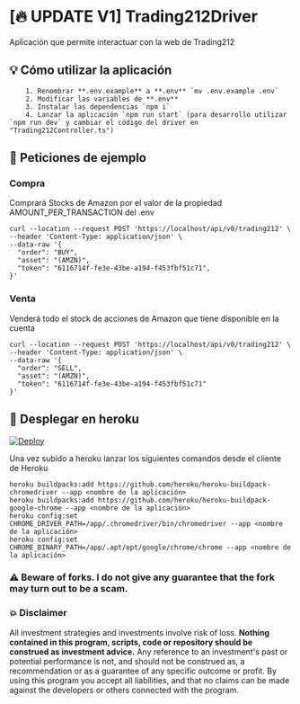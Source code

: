 # [🔥 UPDATE V1] Trading212Driver

Aplicación que permite interactuar con la web de Trading212

## 💡 Cómo utilizar la aplicación

```
    1. Renombrar **.env.example** a **.env** `mv .env.example .env`
    2. Modificar las variables de **.env**
    3. Instalar las dependencias `npm i`
    4. Lanzar la aplicación `npm run start` (para desarrollo utilizar `npm run dev` y cambiar el código del driver en "Trading212Controller.ts")
```

## 🛒 Peticiones de ejemplo

### Compra

Comprará Stocks de Amazon por el valor de la propiedad AMOUNT_PER_TRANSACTION del .env

```
curl --location --request POST 'https://localhost/api/v0/trading212' \
--header 'Content-Type: application/json' \
--data-raw '{
  "order": "BUY",
  "asset": "(AMZN)",
  "token": "6116714f-fe3e-43be-a194-f453fbf51c71",
}'
```

### Venta

Venderá todo el stock de acciones de Amazon que tiene disponible en la cuenta

```
curl --location --request POST 'https://localhost/api/v0/trading212' \
--header 'Content-Type: application/json' \
--data-raw '{
  "order": "SELL",
  "asset": "(AMZN)",
  "token": "6116714f-fe3e-43be-a194-f453fbf51c71"
}'
```

## 🚀 Desplegar en heroku

[![Deploy](https://www.herokucdn.com/deploy/button.svg)](https://heroku.com/deploy?template=https://github.com/xBidi/Trading212Driver)

Una vez subido a heroku lanzar los siguientes comandos desde el cliente de Heroku

```
heroku buildpacks:add https://github.com/heroku/heroku-buildpack-chromedriver --app <nombre de la aplicación>
heroku buildpacks:add https://github.com/heroku/heroku-buildpack-google-chrome --app <nombre de la aplicación>
heroku config:set CHROME_DRIVER_PATH=/app/.chromedriver/bin/chromedriver --app <nombre de la aplicación>
heroku config:set CHROME_BINARY_PATH=/app/.apt/opt/google/chrome/chrome --app <nombre de la aplicación>
```

### ⚠️ Beware of forks. I do not give any guarantee that the fork may turn out to be a scam.

### 💥 Disclaimer

All investment strategies and investments involve risk of loss.
**Nothing contained in this program, scripts, code or repository should be construed as investment advice.**
Any reference to an investment's past or potential performance is not, and should not be construed as, a recommendation
or as a guarantee of any specific outcome or profit. By using this program you accept all liabilities, and that no
claims can be made against the developers or others connected with the program.

